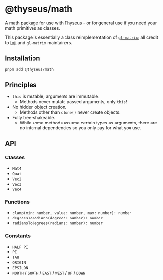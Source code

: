 # @thyseus/math

A math package for use with [Thyseus](https://thyseus.dev) - or for general use
if you need your math primitives as classes.

This package is essentially a class reimplementation of
[`gl-matrix`](https://glmatrix.net/); all credit to
[toji](https://github.com/toji) and `gl-matrix` maintainers.

## Installation

```sh
pnpm add @thyseus/math
```

## Principles

-   `this` is mutable; arguments are immutable.
    -   Methods never mutate passed arguments, only `this`!
-   No hidden object creation.
    -   Methods other than `clone()` never create objects.
-   Fully tree-shakeable.
    -   While some methods assume certain types as arguments, there are no
        internal dependencies so you only pay for what you use.

## API

### Classes

-   `Mat4`
-   `Quat`
-   `Vec2`
-   `Vec3`
-   `Vec4`

### Functions

-   `clamp(min: number, value: number, max: number): number`
-   `degreesToRadians(degrees: number): number`
-   `radiansToDegrees(radians: number): number`

### Constants

-   `HALF_PI`
-   `PI`
-   `TAU`
-   `ORIGIN`
-   `EPSILON`
-   `NORTH` / `SOUTH` / `EAST` / `WEST` / `UP` / `DOWN`
